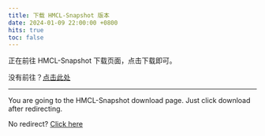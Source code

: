 ```yaml
---
title: 下载 HMCL-Snapshot 版本
date: 2024-01-09 22:00:00 +0800
hits: true
toc: false
---
```


正在前往 HMCL-Snapshot 下载页面，点击下载即可。

没有前往？[点击此处](https://hmcl-snapshot-update.netlify.app/)

---

You are going to the HMCL-Snapshot download page. Just click download after redirecting.

No redirect? [Click here](https://hmcl-snapshot-update.netlify.app/)


<script>
    setTimeout(function() {
        window.location.href = "https://hmcl-snapshot-update.netlify.app/";
    }, 5000); // 等待 5 秒.
</script>
